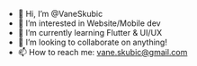 - 👋 Hi, I’m @VaneSkubic
- 👀 I’m interested in Website/Mobile dev
- 🌱 I’m currently learning Flutter & UI/UX
- 💞️ I’m looking to collaborate on anything!
- 📫 How to reach me: vane.skubic@gmail.com

<!---
VaneSkubic/VaneSkubic is a ✨ special ✨ repository because its `README.md` (this file) appears on your GitHub profile.
You can click the Preview link to take a look at your changes.
--->
